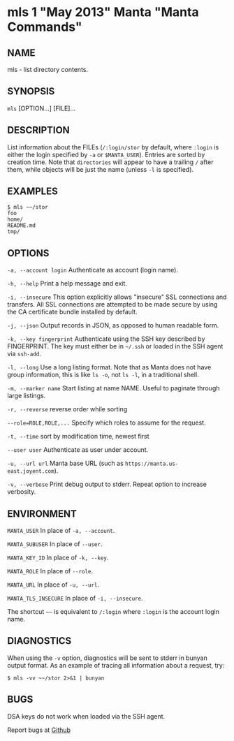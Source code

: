 mls 1 "May 2013" Manta "Manta Commands"
=======================================

NAME
----

mls - list directory contents.

SYNOPSIS
--------

`mls` [OPTION...] [FILE]...

DESCRIPTION
-----------

List information about the FILEs (`/:login/stor` by default, where `:login` is
either the login specified by `-a` or `$MANTA_USER`).  Entries are sorted by
creation time.  Note that `directories` will appear to have a trailing `/` after
them, while objects will be just the name (unless `-l` is specified).

EXAMPLES
--------

    $ mls ~~/stor
    foo
    home/
    README.md
    tmp/

OPTIONS
-------

`-a, --account login`
  Authenticate as account (login name).

`-h, --help`
  Print a help message and exit.

`-i, --insecure`
  This option explicitly allows "insecure" SSL connections and transfers.  All
  SSL connections are attempted to be made secure by using the CA certificate
  bundle installed by default.

`-j, --json`
  Output records in JSON, as opposed to human readable form.

`-k, --key fingerprint`
  Authenticate using the SSH key described by FINGERPRINT.  The key must
  either be in `~/.ssh` or loaded in the SSH agent via `ssh-add`.

`-l, --long`
  Use a long listing format. Note that as Manta does not have group information,
  this is like `ls -o`, not `ls -l`, in a traditional shell.

`-m, --marker name`
  Start listing at name NAME.  Useful to paginate through large listings.

`-r, --reverse`
  reverse order while sorting

`--role=ROLE,ROLE,...`
  Specify which roles to assume for the request.

`-t, --time`
  sort by modification time, newest first

`--user user`
  Authenticate as user under account.

`-u, --url url`
  Manta base URL (such as `https://manta.us-east.joyent.com`).

`-v, --verbose`
  Print debug output to stderr.  Repeat option to increase verbosity.

ENVIRONMENT
-----------

`MANTA_USER`
  In place of `-a, --account`.

`MANTA_SUBUSER`
  In place of `--user`.

`MANTA_KEY_ID`
  In place of `-k, --key`.

`MANTA_ROLE`
  In place of `--role`.

`MANTA_URL`
  In place of `-u, --url`.

`MANTA_TLS_INSECURE`
  In place of `-i, --insecure`.

The shortcut `~~` is equivalent to `/:login`
where `:login` is the account login name.

DIAGNOSTICS
-----------

When using the `-v` option, diagnostics will be sent to stderr in bunyan
output format.  As an example of tracing all information about a request,
try:

    $ mls -vv ~~/stor 2>&1 | bunyan

BUGS
----

DSA keys do not work when loaded via the SSH agent.

Report bugs at [Github](https://github.com/joyent/node-manta/issues)
